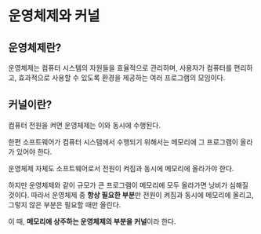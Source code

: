 # 운영체제와 커널

## 운영체제란?

운영체제는 컴퓨터 시스템의 자원들을 효율적으로 관리하며, 사용자가 컴퓨터를 편리하고, 효과적으로 사용할 수 있도록 환경을 제공하는 여러 프로그램의 모임이다.

## 커널이란?

컴퓨터 전원을 켜면 운영체제는 이와 동시에 수행된다.

한편 소프트웨어가 컴퓨터 시스템에서 수행되기 위해서는 메모리에 그 프로그램이 올라가 있어야 한다.

운영체제 자체도 소프트웨어로서 전원이 켜짐과 동시에 메모리에 올라가야 한다.

하지만 운영체제와 같이 규모가 큰 프로그램이 메모리에 모두 올라가면 낭비가 심해질 것이다. 따라서 운영체제 중 **항상 필요한 부분**만 전원이 켜짐과 동시에 메모리에 올리고, 그렇지 않은 부분은 필요할 때만 올린다.

이 때, **메모리에 상주하는 운영체제의 부분을 커널**이라 한다. 




